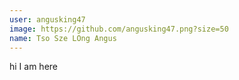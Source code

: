 ```yaml
---
user: angusking47
image: https://github.com/angusking47.png?size=50
name: Tso Sze LOng Angus
---
```

hi I am here
